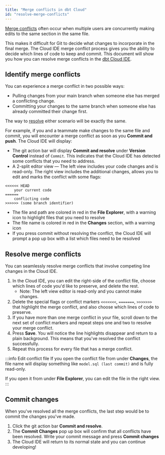 ```yaml
---
title: "Merge conflicts in dbt Cloud"
id: "resolve-merge-conflicts"
---
```


[Merge conflicts](https://docs.github.com/en/pull-requests/collaborating-with-pull-requests/addressing-merge-conflicts/about-merge-conflicts) often occur when multiple users are concurrently making edits to the same section in the same file. 

This makes it difficult for Git to decide what changes to incorporate in the final merge.  The Cloud IDE merge conflict process gives you the ability to decide which lines of code to keep and commit. This document will show you how you can resolve merge conflicts in the [dbt Cloud IDE](/docs/get-started/develop-in-the-cloud).

## Identify merge conflicts

You can experience a merge conflict in two possible ways:

- Pulling changes from your main branch when someone else has merged a conflicting change.
- Committing your changes to the same branch when someone else has already committed their change first.

The way to [resolve](#resolve-merge-conflicts) either scenario will be exactly the same. 

For example, if you and a teammate make changes to the same file and commit, you will encounter a merge conflict as soon as you **Commit and push**. The Cloud IDE will display:


- The git action bar will display **Commit and resolve** under **Version Control**  instead of `Commit`. This indicates that the Cloud IDE has detected some conflicts that you need to address.
- A 2-split editor view &mdash; The left view includes your code changes and is read-only. The right view includes the additional changes, allows you to edit and marks the conflict with some flags:

```
<<<<<< HEAD
    your current code
======
    conflicting code
>>>>>> (some branch identifier)
```
- The file and path are colored in red in the **File Explorer**, with a warning icon to highlight files that you need to resolve
- The file name is colored in red in the **Changes** section, with a warning icon
- If you press commit without resolving the conflict, the Cloud IDE will prompt a pop up box with a list which files need to be resolved

<Lightbox src="/img/docs/dbt-cloud/cloud-ide/merge-conflict.jpg" title="Conflicting section that needs resolution will be highlighted"/>

<Lightbox src="/img/docs/dbt-cloud/cloud-ide/commit-without-resolve.jpg" title="Pop up box when you commit without resolving the conflict"/>


## Resolve merge conflicts
You can seamlessly resolve merge conflicts that involve competing line changes in the Cloud IDE.

1. In the Cloud IDE, you can edit the right-side of the conflict file, choose which lines of code you'd like to preserve, and delete the rest. 
    * Note: The left view editor is read-only and you cannot make changes.
3. Delete the special flags or conflict markers `<<<<<<<`, `=======`, `>>>>>>>` that highlight the merge conflict, and also choose which lines of code to preserve.
4. If you have more than one merge conflict in your file, scroll down to the next set of conflict markers and repeat steps one and two to resolve your merge conflict.
5. Press **Save**. You will notice the line highlights disappear and return to a plain background. This means that you've resolved the conflict successfully.
6. Repeat this process for every file that has a merge conflict.

:::info Edit conflict file 
If you open the conflict file from under **Changes**, the file name will display something like `model.sql (last commit)` and is fully read-only. <br />

If you open it from under **File Explorer**, you can edit the file in the right view.
:::


<Lightbox src="/img/docs/dbt-cloud/cloud-ide/resolve-conflict.jpg" title="Choosing lines to keep"/>

<!--- <Lightbox src="/img/docs/dbt-cloud/cloud-ide/resolve-section.png" title="Choosing lines to keep"/> --->

## Commit changes

When you've resolved all the merge conflicts, the last step would be to commit the changes you've made.

1. Click the git action bar **Commit and resolve**. 
2. The **Commit Changes** pop up box will confirm that all conflicts have been resolved. Write  your commit message and press **Commit changes**
3. The Cloud IDE will return to its normal state and you can continue developing! 


<Lightbox src="/img/docs/dbt-cloud/cloud-ide/commit-resolve.jpg" title="Conflict has been resolved"/>

<Lightbox src="/img/docs/dbt-cloud/cloud-ide/commit-changes.jpg" title="Commit Changes pop up box to commit your changes"/>
